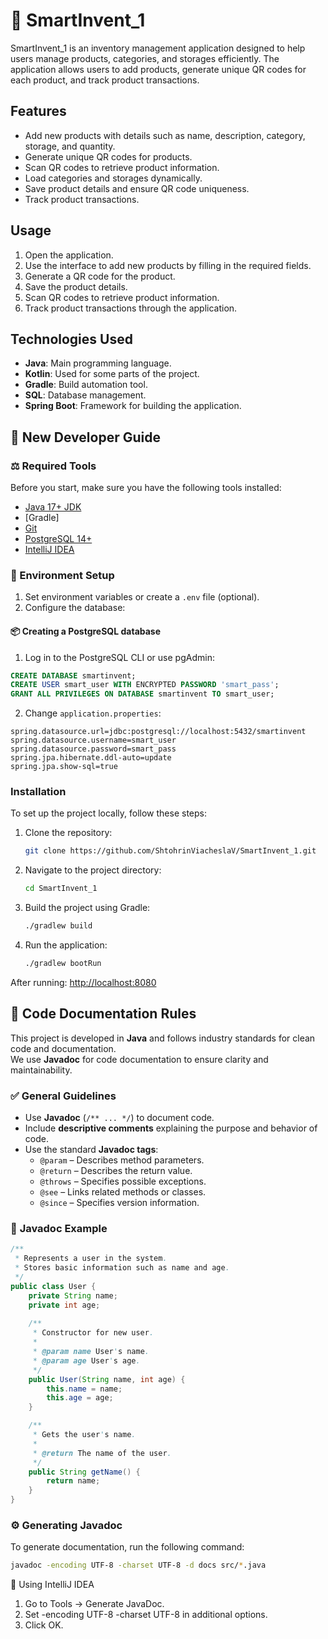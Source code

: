 # 🚀 SmartInvent_1

SmartInvent_1 is an inventory management application designed to help users manage products, categories, and storages efficiently. 
The application allows users to add products, generate unique QR codes for each product, and track product transactions.

## Features

- Add new products with details such as name, description, category, storage, and quantity.
- Generate unique QR codes for products.
- Scan QR codes to retrieve product information.
- Load categories and storages dynamically.
- Save product details and ensure QR code uniqueness.
- Track product transactions.


## Usage

1. Open the application.
2. Use the interface to add new products by filling in the required fields.
3. Generate a QR code for the product.
4. Save the product details.
5. Scan QR codes to retrieve product information.
6. Track product transactions through the application.

## Technologies Used

- **Java**: Main programming language.
- **Kotlin**: Used for some parts of the project.
- **Gradle**: Build automation tool.
- **SQL**: Database management.
- **Spring Boot**: Framework for building the application.


## 🧰 New Developer Guide

### ⚖️ Required Tools

Before you start, make sure you have the following tools installed:

- [Java 17+ JDK](https://adoptium.net/)  
- [Gradle]  
- [Git](https://git-scm.com/)  
- [PostgreSQL 14+](https://www.postgresql.org/)  
- [IntelliJ IDEA](https://www.jetbrains.com/idea/)


### 🌱 Environment Setup

1. Set environment variables or create a `.env` file (optional).
2. Configure the database:

#### 📦 Creating a PostgreSQL database

1. Log in to the PostgreSQL CLI or use pgAdmin:
```sql
CREATE DATABASE smartinvent;
CREATE USER smart_user WITH ENCRYPTED PASSWORD 'smart_pass';
GRANT ALL PRIVILEGES ON DATABASE smartinvent TO smart_user;
```

2. Change `application.properties`:

```properties
spring.datasource.url=jdbc:postgresql://localhost:5432/smartinvent
spring.datasource.username=smart_user
spring.datasource.password=smart_pass
spring.jpa.hibernate.ddl-auto=update
spring.jpa.show-sql=true
```


### Installation

To set up the project locally, follow these steps:

1. Clone the repository:
    ```sh
    git clone https://github.com/ShtohrinViacheslaV/SmartInvent_1.git
    ```
2. Navigate to the project directory:
    ```sh
    cd SmartInvent_1
    ```
3. Build the project using Gradle:
    ```sh
    ./gradlew build
    ```
4. Run the application:
    ```sh
    ./gradlew bootRun
    ```

After running: [http://localhost:8080](http://localhost:8080)


## 📌 Code Documentation Rules

This project is developed in **Java** and follows industry standards for clean code and documentation.  
We use **Javadoc** for code documentation to ensure clarity and maintainability.

### ✅ **General Guidelines**
- Use **Javadoc** (`/** ... */`) to document code.
- Include **descriptive comments** explaining the purpose and behavior of code.
- Use the standard **Javadoc tags**:
  - `@param` – Describes method parameters.
  - `@return` – Describes the return value.
  - `@throws` – Specifies possible exceptions.
  - `@see` – Links related methods or classes.
  - `@since` – Specifies version information.

### 📝 **Javadoc Example**
```java
/**
 * Represents a user in the system.
 * Stores basic information such as name and age.
 */
public class User {
    private String name;
    private int age;
    
    /**
     * Constructor for new user.
     *
     * @param name User's name.
     * @param age User's age.
     */
    public User(String name, int age) {
        this.name = name;
        this.age = age;
    }

    /**
     * Gets the user's name.
     *
     * @return The name of the user.
     */
    public String getName() {
        return name;
    }
}
```

### ⚙️ **Generating Javadoc**
To generate documentation, run the following command:

```sh
javadoc -encoding UTF-8 -charset UTF-8 -d docs src/*.java
```

🔧 Using IntelliJ IDEA
1. Go to Tools → Generate JavaDoc.
2. Set -encoding UTF-8 -charset UTF-8 in additional options.
3. Click OK.
